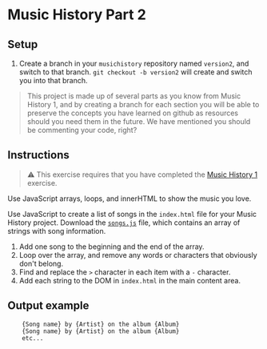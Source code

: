 # Music History Part 2

## Setup

1. Create a branch in your `musichistory` repository named `version2`, and switch to that branch. `git checkout -b version2` will create and switch you into that branch.

> This project is made up of several parts as you know from Music History 1, and by creating a branch for each section you will be able to preserve the concepts you have learned on github as resources should you need them in the future. We have mentioned you should be commenting your code, right?

## Instructions

> :warning: This exercise requires that you have completed the [Music History 1](SW_MUSIC_HISTORY_01.md) exercise.

Use JavaScript arrays, loops, and innerHTML to show the music you love.

Use JavaScript to create a list of songs in the `index.html` file for your Music History project. Download the [`songs.js`](https://raw.githubusercontent.com/nashville-software-school/front-end-curriculum/9f5d7303f4c53102e8918f0ca06bebc84c91d266/resources/js-101.js) file, which contains an array of strings with song information.

1. Add one song to the beginning and the end of the array.
1. Loop over the array, and remove any words or characters that obviously don't belong.
1. Find and replace the `>` character in each item with a `-` character.
1. Add each string to the DOM in `index.html` in the main content area.

## Output example

```
    {Song name} by {Artist} on the album {Album}
    {Song name} by {Artist} on the album {Album}
    etc...
```
